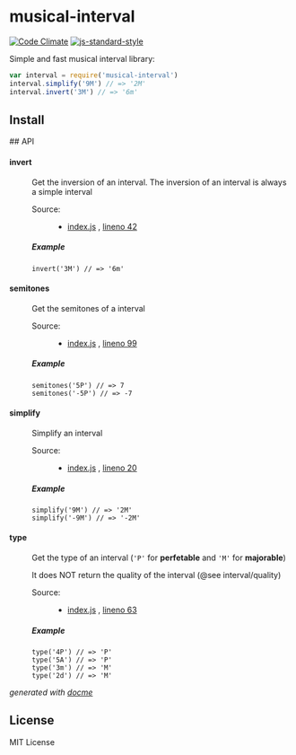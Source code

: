 # musical-interval

[![Code Climate](https://codeclimate.com/github/danigb/musical-interval/badges/gpa.svg)](https://codeclimate.com/github/danigb/musical-interval)
[![js-standard-style](https://img.shields.io/badge/code%20style-standard-brightgreen.svg?style=flat)](https://github.com/feross/standard)

Simple and fast musical interval library:

```js
var interval = require('musical-interval')
interval.simplify('9M') // => '2M'
interval.invert('3M') // => '6m'
```

## Install

## API

<!-- START docme generated API please keep comment here to allow auto update -->
<!-- DON'T EDIT THIS SECTION, INSTEAD RE-RUN docme TO UPDATE -->

<div>
<div class="jsdoc-githubify">
<section>
<article>
<div class="container-overview">
<dl class="details">
</dl>
</div>
<dl>
<dt>
<h4 class="name" id="invert"><span class="type-signature"></span>invert<span class="type-signature"></span></h4>
</dt>
<dd>
<div class="description">
<p>Get the inversion of an interval. The inversion of an interval is always a
simple interval</p>
</div>
<dl class="details">
<dt class="tag-source">Source:</dt>
<dd class="tag-source"><ul class="dummy">
<li>
<a href="https://github.com/danigb/music-interval/blob/master/index.js">index.js</a>
<span>, </span>
<a href="https://github.com/danigb/music-interval/blob/master/index.js#L42">lineno 42</a>
</li>
</ul></dd>
</dl>
<h5>Example</h5>
<pre class="prettyprint"><code>invert('3M') // => '6m'</code></pre>
</dd>
<dt>
<h4 class="name" id="semitones"><span class="type-signature"></span>semitones<span class="type-signature"></span></h4>
</dt>
<dd>
<div class="description">
<p>Get the semitones of a interval</p>
</div>
<dl class="details">
<dt class="tag-source">Source:</dt>
<dd class="tag-source"><ul class="dummy">
<li>
<a href="https://github.com/danigb/music-interval/blob/master/index.js">index.js</a>
<span>, </span>
<a href="https://github.com/danigb/music-interval/blob/master/index.js#L99">lineno 99</a>
</li>
</ul></dd>
</dl>
<h5>Example</h5>
<pre class="prettyprint"><code>semitones('5P') // => 7
semitones('-5P') // => -7</code></pre>
</dd>
<dt>
<h4 class="name" id="simplify"><span class="type-signature"></span>simplify<span class="type-signature"></span></h4>
</dt>
<dd>
<div class="description">
<p>Simplify an interval</p>
</div>
<dl class="details">
<dt class="tag-source">Source:</dt>
<dd class="tag-source"><ul class="dummy">
<li>
<a href="https://github.com/danigb/music-interval/blob/master/index.js">index.js</a>
<span>, </span>
<a href="https://github.com/danigb/music-interval/blob/master/index.js#L20">lineno 20</a>
</li>
</ul></dd>
</dl>
<h5>Example</h5>
<pre class="prettyprint"><code>simplify('9M') // => '2M'
simplify('-9M') // => '-2M'</code></pre>
</dd>
<dt>
<h4 class="name" id="type"><span class="type-signature"></span>type<span class="type-signature"></span></h4>
</dt>
<dd>
<div class="description">
<p>Get the type of an interval (<code>'P'</code> for <strong>perfetable</strong> and <code>'M'</code> for <strong>majorable</strong>)</p>
<p>It does NOT return the quality of the interval (@see interval/quality)</p>
</div>
<dl class="details">
<dt class="tag-source">Source:</dt>
<dd class="tag-source"><ul class="dummy">
<li>
<a href="https://github.com/danigb/music-interval/blob/master/index.js">index.js</a>
<span>, </span>
<a href="https://github.com/danigb/music-interval/blob/master/index.js#L63">lineno 63</a>
</li>
</ul></dd>
</dl>
<h5>Example</h5>
<pre class="prettyprint"><code>type('4P') // => 'P'
type('5A') // => 'P'
type('3m') // => 'M'
type('2d') // => 'M'</code></pre>
</dd>
</dl>
</article>
</section>
</div>

*generated with [docme](https://github.com/thlorenz/docme)*
</div>
<!-- END docme generated API please keep comment here to allow auto update -->

## License

MIT License
